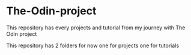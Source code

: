 # The-Odin-project

This repository has every projects and tutorial from my journey with 
The Odin project

This repository has 2 folders for now 
one for projects
one for tutorials